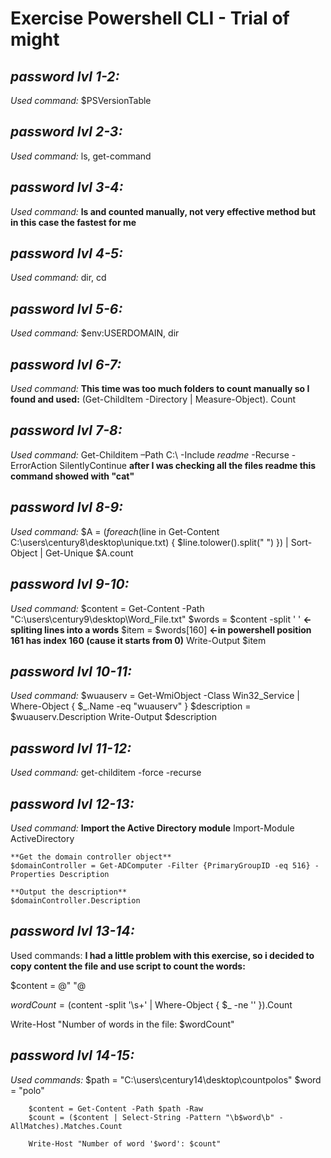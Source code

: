 # Exercise Powershell CLI - Trial of might

## *password lvl 1-2:* 
*Used command:* $PSVersionTable

## *password lvl 2-3:* 
*Used command:* ls, get-command

## *password lvl 3-4:* 
*Used command:* **ls and counted manually, not very effective method but in this case the fastest for me**

## *password lvl 4-5:* 
*Used command:* dir, cd

## *password lvl 5-6:* 
*Used command:* $env:USERDOMAIN, dir

## *password lvl 6-7:* 
*Used command:* **This time was too much folders to count manually so I found and used:**
		(Get-ChildItem -Directory | Measure-Object). Count
		
## *password lvl 7-8:* 
*Used command:* Get-Childitem –Path C:\ -Include *readme* -Recurse -ErrorAction SilentlyContinue
	**after I was checking all the files readme this command showed with "cat"**

## *password lvl 8-9:* 
*Used command:* $A = $( foreach ($line in Get-Content C:\users\century8\desktop\unique.txt) {
    $line.tolower().split(" ")
  }) | Sort-Object | Get-Unique
$A.count	

## *password lvl 9-10:* 
*Used command:*
$content = Get-Content -Path "C:\users\century9\desktop\Word_File.txt"
$words = $content -split ' '    **<-spliting lines into a words**
$item = $words[160]		**<-in powershell position 161 has index 160 (cause it starts from 0)**
Write-Output $item

## *password lvl 10-11:* 
*Used command:*
 $wuauserv = Get-WmiObject -Class Win32_Service | Where-Object { $_.Name -eq "wuauserv" }
 $description = $wuauserv.Description
 Write-Output $description
 
## *password lvl 11-12:* 
*Used command:* get-childitem -force -recurse

## *password lvl 12-13:* 
*Used command:* 
	**Import the Active Directory module**
	Import-Module ActiveDirectory

	**Get the domain controller object**
	$domainController = Get-ADComputer -Filter {PrimaryGroupID -eq 516} -Properties Description

	**Output the description**
	$domainController.Description
	
## *password lvl 13-14:* 
Used commands: **I had a little problem with this exercise, so i decided to copy content the file 
and use script to count the words:**

$content = @"
<file content>
"@

$wordCount = ($content -split '\s+' | Where-Object { $_ -ne '' }).Count

Write-Host "Number of words in the file: $wordCount"

## *password lvl 14-15:* 
*Used commands:* 
		$path = "C:\users\century14\desktop\countpolos"
		$word = "polo"

		$content = Get-Content -Path $path -Raw
		$count = ($content | Select-String -Pattern "\b$word\b" -AllMatches).Matches.Count

		Write-Host "Number of word '$word': $count"













